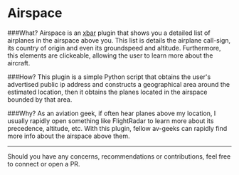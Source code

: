 # Airspace

###What?
Airspace is an [xbar](https://github.com/matryer/xbar) plugin that shows you a detailed list of airplanes in the airspace above
you. This list is details the airplane call-sign, its country of origin and even its groundspeed and altitude. 
Furthermore, this elements are clickeable, allowing the user to learn more about the aircraft. 

###How?
This plugin is a simple Python script that obtains the user's advertised public ip address and constructs a geographical
area around the estimated location, then it obtains the planes located in the airspace bounded by that area.

###Why? 
As an aviation geek, if often hear planes above my location, I usually rapidly open something like FlightRadar
to learn more about its precedence, altitude, etc. With this plugin, fellow av-geeks can rapidly find more info about
the airspace above them. 


___
Should you have any concerns, recommendations or contributions, feel free to connect or open a PR.
